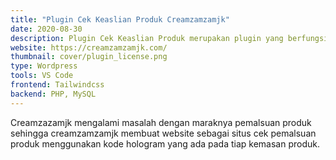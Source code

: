 ```yaml
---
title: "Plugin Cek Keaslian Produk Creamzamzamjk"
date: 2020-08-30
description: Plugin Cek Keaslian Produk merupakan plugin yang berfungsi untuk mengecek keaslian produk creamzamzamjk yang diambil dari kode hologram produk.
website: https://creamzamzamjk.com/
thumbnail: cover/plugin_license.png
type: Wordpress
tools: VS Code
frontend: Tailwindcss
backend: PHP, MySQL
---
```


Creamzazamjk mengalami masalah dengan maraknya pemalsuan produk sehingga creamzamzamjk membuat website sebagai situs cek pemalsuan produk menggunakan kode hologram yang ada pada tiap kemasan produk.